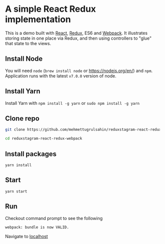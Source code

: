 # A simple React Redux implementation

This is a demo built with [React](https://facebook.github.io/react/), [Redux](http://redux.js.org/docs/introduction/), ES6 and [Webpack](https://webpack.github.io/). It illustrates storing state in one place via Redux, and then using controllers to "glue" that state to the views.

## Install Node
You will need `node` (```brew install node``` or https://nodejs.org/en/) and ```npm```.
Application runs with the latest ```v7.0.0``` version of node.

## Install Yarn
Install Yarn with ```npm install -g yarn``` or ```sudo npm install -g yarn```

## Clone repo
```bash
git clone https://github.com/mehmettugrulsahin/reduxstagram-react-redux-webpack.git

cd reduxstagram-react-redux-webpack
```

## Install packages
```
yarn install
```

## Start
```
yarn start
```

## Run
Checkout command prompt to see the following
```
webpack: bundle is now VALID.
```

Navigate to [localhost](http://localhost:7770)